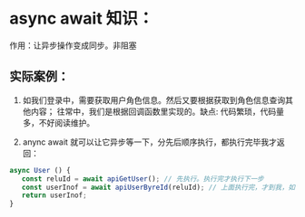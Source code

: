 # async await 知识：

作用：让异步操作变成同步。非阻塞

## 实际案例：
1. 如我们登录中，需要获取用户角色信息。然后又要根据获取到角色信息查询其他内容；
    往常中，我们是根据回调函数里实现的。缺点: 代码繁琐，代码量多，不好阅读维护。

2. anync await 就可以让它异步等一下，分先后顺序执行，都执行完毕我才返回：

```js
async User () {
   const reluId = await apiGetUser(); // 先执行。执行完才执行下一步
   const userInof = await apiUserByreId(reluId); // 上面执行完，才到我，如果上面出错，我就不执行了，整个函数结束
   return userInof; 	
}
```

